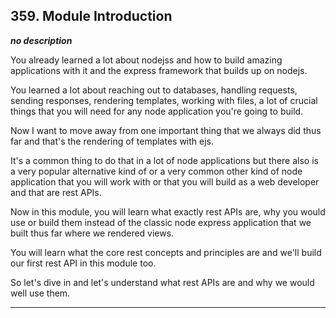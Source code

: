 ## 359. Module Introduction

<strong><em>no description</em></strong>

You already learned a lot about nodejss and how to build amazing applications
with it and the express framework that builds up on nodejs. 

You learned a lot about reaching out to databases, handling requests, sending
responses, rendering templates, working with files, a lot of crucial things that
you will need for any node application you're going to build. 

Now I want to move away from one important thing that we always did thus far and
that's the rendering of templates with ejs. 

It's a common thing to do that in a lot of node applications but there also is a
very popular alternative kind of or a very common other kind of node application
that you will work with or that you will build as a web developer and that are
rest APIs. 

Now in this module, you will learn what exactly rest APIs are, why you would use
or build them instead of the classic node express application that we built thus
far where we rendered views. 

You will learn what the core rest concepts and principles are and we'll build
our first rest API in this module too. 

So let's dive in and let's understand what rest APIs are and why we would well
use them. 

---